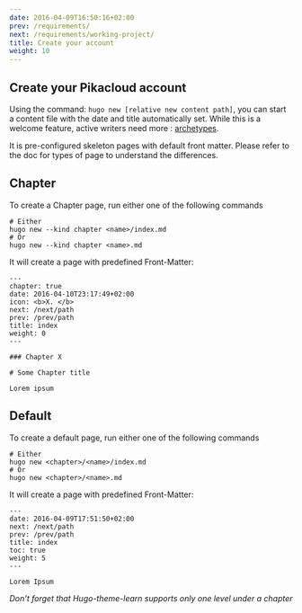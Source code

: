 ```yaml
---
date: 2016-04-09T16:50:16+02:00
prev: /requirements/
next: /requirements/working-project/
title: Create your account
weight: 10
---
```


## Create your Pikacloud account

Using the command: `hugo new [relative new content path]`, you can start a content file with the date and title automatically set. While this is a welcome feature, active writers need more : [archetypes](https://gohugo.io/content/archetypes/).

It is pre-configured skeleton pages with default front matter. Please refer to the doc for types of page to understand the differences.

## Chapter

To create a Chapter page, run either one of the following commands

```
# Either
hugo new --kind chapter <name>/index.md
# Or
hugo new --kind chapter <name>.md
```

It will create a page with predefined Front-Matter:

    ---
    chapter: true
    date: 2016-04-10T23:17:49+02:00
    icon: <b>X. </b>
    next: /next/path
    prev: /prev/path
    title: index
    weight: 0
    ---

    ### Chapter X

    # Some Chapter title

    Lorem ipsum


## Default

To create a default page, run either one of the following commands

```
# Either
hugo new <chapter>/<name>/index.md
# Or
hugo new <chapter>/<name>.md
```

It will create a page with predefined Front-Matter:

    ---
    date: 2016-04-09T17:51:50+02:00
    next: /next/path
    prev: /prev/path
    title: index
    toc: true
    weight: 5
    ---

    Lorem Ipsum

*Don't forget that Hugo-theme-learn supports only one level under a chapter*
